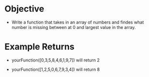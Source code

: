# Objective

* Write a function that takes in an array of numbers and findes what number is missing between at 0 and largest value in the array.

# Example Returns

* yourFunction([0,3,5,8,4,6,1,9,7]) will return 2

* yourFunction([1,2,5,0,6,7,9,3,4]) will return 8
